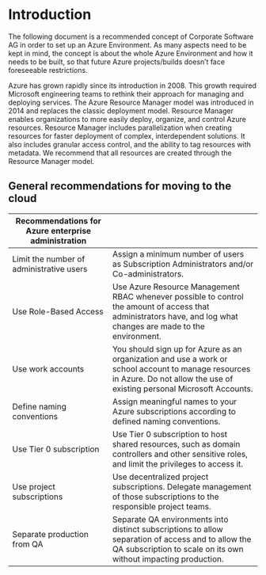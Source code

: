 # Introduction

The following document is a recommended concept of Corporate Software AG in order to set up an Azure Environment. As many aspects need to be kept in mind, the concept is about the whole Azure Environment and how it needs to be built, so that future Azure projects/builds doesn’t face foreseeable restrictions.

Azure has grown rapidly since its introduction in 2008. This growth required Microsoft engineering teams to rethink their approach for managing and deploying services. The Azure Resource Manager model was introduced in 2014 and replaces the classic deployment model. Resource Manager enables organizations to more easily deploy, organize, and control Azure resources. Resource Manager includes parallelization when creating resources for faster deployment of complex, interdependent solutions. It also includes granular access control, and the ability to tag resources with metadata. We recommend that all resources are created through the Resource Manager model.

## General recommendations for moving to the cloud

  | Recommendations for Azure enterprise administration |                                                                                                                                                                              |
  | --------------------------------------------------- | ---------------------------------------------------------------------------------------------------------------------------------------------------------------------------- |
  | Limit the number of administrative users            | Assign a minimum number of users as Subscription Administrators and/or Co-administrators.                                                                                    |
  | Use Role-Based Access                                              | Use Azure Resource Management RBAC whenever possible to control the amount of access that administrators have, and log what changes are made to the environment.             |
  | Use work accounts                                   | You should sign up for Azure as an organization and use a work or school account to manage resources in Azure. Do not allow the use of existing personal Microsoft Accounts. |
  | Define naming conventions                                         | Assign meaningful names to your Azure subscriptions according to defined naming conventions.                                                                                 |
  | Use Tier 0 subscription                                        | Use Tier 0 subscription to host shared resources, such as domain controllers and other sensitive roles, and limit the privileges to access it.                               |
  | Use project subscriptions                           | Use decentralized project subscriptions. Delegate management of those subscriptions to the responsible project teams.                                                        |
  | Separate production from QA                         | Separate QA environments into distinct subscriptions to allow separation of access and to allow the QA subscription to scale on its own without impacting production.        |
